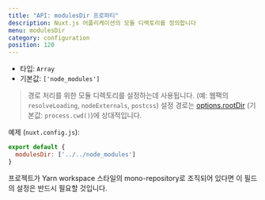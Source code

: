 ```yaml
---
title: "API: modulesDir 프로퍼티"
description: Nuxt.js 어플리케이션의 모듈 디렉토리를 정의합니다
menu: modulesDir
category: configuration
position: 120
---
```


- 타입: `Array`
- 기본값: `['node_modules']`

> 경로 처리를 위한 모듈 디렉토리를 설정하는데 사용됩니다. (예: 웹팩의 `resolveLoading`, `nodeExternals`, `postcss`) 설정 경로는 [options.rootDir](/api/configuration-rootdir) (기본값: `process.cwd()`)에 상대적입니다.

예제 (`nuxt.config.js`):

```js
export default {
  modulesDir: ['../../node_modules']
}
```

프로젝트가 Yarn workspace 스타일의 mono-repository로 조직되어 있다면 이 필드의 설정은 반드시 필요할 것입니다.

